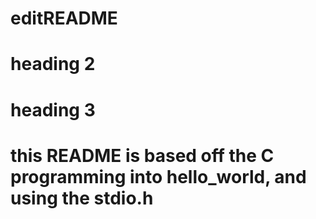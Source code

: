 # editREADME
# heading 2
# heading 3
# this README is based off the C programming into hello_world, and using the stdio.h
